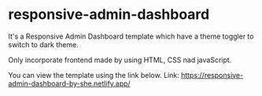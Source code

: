 # responsive-admin-dashboard
It's a Responsive Admin Dashboard template which have a theme toggler to switch to dark theme. 

Only incorporate frontend made by using HTML, CSS nad javaScript. 

You can view the template using the link below.
Link: https://responsive-admin-dashboard-by-she.netlify.app/
